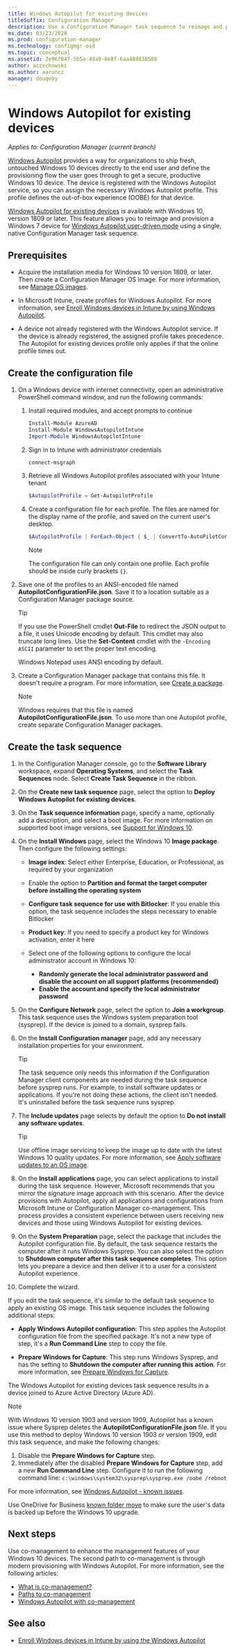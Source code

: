 ```yaml
---
title: Windows Autopilot for existing devices
titleSuffix: Configuration Manager
description: Use a Configuration Manager task sequence to reimage and provision a Windows 7 device for Windows Autopilot user-driven mode
ms.date: 03/23/2020
ms.prod: configuration-manager
ms.technology: configmgr-osd
ms.topic: conceptual
ms.assetid: 2e96f847-5b5a-4da9-8e8f-6aa488838508
author: aczechowski
ms.author: aaroncz
manager: dougeby
---
```


# Windows Autopilot for existing devices
<!--3607717, fka 1358333-->

*Applies to: Configuration Manager (current branch)*

[Windows Autopilot](https://docs.microsoft.com/windows/deployment/windows-autopilot/windows-autopilot) provides a way for organizations to ship fresh, untouched Windows 10 devices directly to the end user and define the provisioning flow the user goes through to get a secure, productive Windows 10 device. The device is registered with the Windows Autopilot service, so you can assign the necessary Windows Autopilot profile. This profile defines the out-of-box experience (OOBE) for that device. 

[Windows Autopilot for existing devices](https://techcommunity.microsoft.com/t5/Windows-IT-Pro-Blog/New-Windows-Autopilot-capabilities-and-expanded-partner-support/ba-p/260430) is available with Windows 10, version 1809 or later. This feature allows you to reimage and provision a Windows 7 device for [Windows Autopilot user-driven mode](https://docs.microsoft.com/windows/deployment/windows-autopilot/user-driven) using a single, native Configuration Manager task sequence. 



## Prerequisites

- Acquire the installation media for Windows 10 version 1809, or later. Then create a Configuration Manager OS image. For more information, see [Manage OS images](../get-started/manage-operating-system-images.md).

- In Microsoft Intune, create profiles for Windows Autopilot. For more information, see [Enroll Windows devices in Intune by using Windows Autopilot](https://docs.microsoft.com/intune/enrollment-autopilot).

- A device not already registered with the Windows Autopilot service. If the device is already registered, the assigned profile takes precedence. The Autopilot for existing devices profile only applies if that the online profile times out.



## Create the configuration file

1. On a Windows device with internet connectivity, open an administrative PowerShell command window, and run the following commands:  

    1. Install required modules, and accept prompts to continue  
        ``` PowerShell  
        Install-Module AzureAD
        Install-Module WindowsAutopilotIntune 
        Import-Module WindowsAutopilotIntune 
        ```

    2. Sign in to Intune with administrator credentials  
        ``` PowerShell  
        connect-msgraph 
        ```

    3. Retrieve all Windows Autopilot profiles associated with your Intune tenant  
        ``` PowerShell  
        $AutopilotProfile = Get-AutopilotProfile
        ```

    4. Create a configuration file for each profile. The files are named for the display name of the profile, and saved on the current user's desktop.<!--PowerShell example courtesy of GitHub user treestryder from SCCMDocs issue #1196-->  
        ``` PowerShell  
        $AutopilotProfile | ForEach-Object { $_ | ConvertTo-AutoPilotConfigurationJSON | Set-Content -Encoding Ascii "~\Desktop\$($_.displayName).json" }
        ```  

        > [!Note]  
        > The configuration file can only contain one profile. Each profile should be inside curly brackets `{}`.  

2. Save one of the profiles to an ANSI-encoded file named **AutopilotConfigurationFile.json**. Save it to a location suitable as a Configuration Manager package source.  

    > [!Tip]  
    > If you use the PowerShell cmdlet **Out-File** to redirect the JSON output to a file, it uses Unicode encoding by default. This cmdlet may also truncate long lines. Use the **Set-Content** cmdlet with the `-Encoding ASCII` parameter to set the proper text encoding.   
    > 
    > Windows Notepad uses ANSI encoding by default.  

3. Create a Configuration Manager package that contains this file. It doesn't require a program. For more information, see [Create a package](../../apps/deploy-use/packages-and-programs.md#create-a-package-and-program).  

    > [!NOTE]  
    > Windows requires that this file is named **AutopilotConfigurationFile.json**. To use more than one Autopilot profile, create separate Configuration Manager packages.  



## Create the task sequence

1. In the Configuration Manager console, go to the **Software Library** workspace, expand **Operating Systems**, and select the **Task Sequences** node. Select **Create Task Sequence** in the ribbon.  

2. On the **Create new task sequence** page, select the option to **Deploy Windows Autopilot for existing devices**.  

3. On the **Task sequence information** page, specify a name, optionally add a description, and select a boot image. For more information on supported boot image versions, see [Support for Windows 10](../../core/plan-design/configs/support-for-windows-10.md#windows-10-adk).  

4. On the **Install Windows** page, select the Windows 10 **Image package**. Then configure the following settings:  

    - **Image index**: Select either Enterprise, Education, or Professional, as required by your organization  

    - Enable the option to **Partition and format the target computer before installing the operating system**  

    - **Configure task sequence for use with Bitlocker**: If you enable this option, the task sequence includes the steps necessary to enable Bitlocker  

    - **Product key**: If you need to specify a product key for Windows activation, enter it here  

    - Select one of the following options to configure the local administrator account in Windows 10:  
        - **Randomly generate the local administrator password and disable the account on all support platforms (recommended)**
        - **Enable the account and specify the local administrator password**

5. On the **Configure Network** page, select the option to **Join a workgroup**. This task sequence uses the Windows system preparation tool (sysprep). If the device is joined to a domain, sysprep fails.  

6. On the **Install Configuration manager** page, add any necessary installation properties for your environment.  

    > [!Tip]  
    > The task sequence only needs this information if the Configuration Manager client components are needed during the task sequence before sysprep runs. For example, to install software updates or applications. If you're not doing these actions, the client isn't needed. It's uninstalled before the task sequence runs sysprep.  

7. The **Include updates** page selects by default the option to **Do not install any software updates**.  

    > [!Tip]  
    > Use offline image servicing to keep the image up to date with the latest Windows 10 quality updates. For more information, see [Apply software updates to an OS image](../get-started/manage-operating-system-images.md#BKMK_OSImagesApplyUpdates).  

8. On the **Install applications** page, you can select applications to install during the task sequence. However, Microsoft recommends that you mirror the signature image approach with this scenario. After the device provisions with Autopilot, apply all applications and configurations from Microsoft Intune or Configuration Manager co-management. This process provides a consistent experience between users receiving new devices and those using Windows Autopilot for existing devices.  

8. On the **System Preparation** page, select the package that includes the Autopilot configuration file. By default, the task sequence restarts the computer after it runs Windows Sysprep. You can also select the option to **Shutdown computer after this task sequence completes**. This option lets you prepare a device and then deliver it to a user for a consistent Autopilot experience.  

9. Complete the wizard.  

If you edit the task sequence, it's similar to the default task sequence to apply an existing OS image. This task sequence includes the following additional steps:  

- **Apply Windows Autopilot configuration**: This step applies the Autopilot configuration file from the specified package. It's not a new type of step, it's a **Run Command Line** step to copy the file.  

- **Prepare Windows for Capture**: This step runs Windows Sysprep, and has the setting to **Shutdown the computer after running this action**. For more information, see [Prepare Windows for Capture](../understand/task-sequence-steps.md#BKMK_PrepareWindowsforCapture).  

The Windows Autopilot for existing devices task sequence results in a device joined to Azure Active Directory (Azure AD). 

> [!NOTE]  
> With Windows 10 version 1903 and version 1909, Autopilot has a known issue where Sysprep deletes the **AutopilotConfigurationFile.json** file. If you use this method to deploy Windows 10 version 1903 or version 1909, edit this task sequence, and make the following changes:
>
> 1. Disable the **Prepare Windows for Capture** step.
> 2. Immediately after the disabled **Prepare Windows for Capture** step, add a new **Run Command Line** step. Configure it to run the following command line: `c:\windows\system32\sysprep\sysprep.exe /oobe /reboot`
>
> For more information, see [Windows Autopilot - known issues](https://docs.microsoft.com/windows/deployment/windows-autopilot/known-issues).

Use OneDrive for Business [known folder move](https://docs.microsoft.com/onedrive/redirect-known-folders) to make sure the user's data is backed up before the Windows 10 upgrade.



## Next steps

Use co-management to enhance the management features of your Windows 10 devices. The second path to co-management is through modern provisioning with Windows Autopilot. For more information, see the following articles:

- [What is co-management?](../../comanage/overview.md)
- [Paths to co-management](../../comanage/quickstart-paths.md)
- [Windows Autopilot with co-management](../../comanage/quickstart-autopilot.md)

## See also

- [Enroll Windows devices in Intune by using the Windows Autopilot](https://docs.microsoft.com/intune/enrollment-autopilot)
